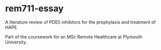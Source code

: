 rem711-essay
============

A literature review of PDE5 inhibitors for the prophylaxis and treatment of HAPE.

Part of the coursework for an MSc Remote Healthcare at Plymouth University.
